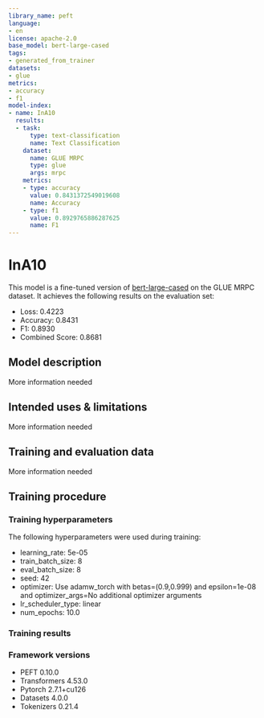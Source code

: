 ```yaml
---
library_name: peft
language:
- en
license: apache-2.0
base_model: bert-large-cased
tags:
- generated_from_trainer
datasets:
- glue
metrics:
- accuracy
- f1
model-index:
- name: InA10
  results:
  - task:
      type: text-classification
      name: Text Classification
    dataset:
      name: GLUE MRPC
      type: glue
      args: mrpc
    metrics:
    - type: accuracy
      value: 0.8431372549019608
      name: Accuracy
    - type: f1
      value: 0.8929765886287625
      name: F1
---
```


<!-- This model card has been generated automatically according to the information the Trainer had access to. You
should probably proofread and complete it, then remove this comment. -->

# InA10

This model is a fine-tuned version of [bert-large-cased](https://huggingface.co/bert-large-cased) on the GLUE MRPC dataset.
It achieves the following results on the evaluation set:
- Loss: 0.4223
- Accuracy: 0.8431
- F1: 0.8930
- Combined Score: 0.8681

## Model description

More information needed

## Intended uses & limitations

More information needed

## Training and evaluation data

More information needed

## Training procedure

### Training hyperparameters

The following hyperparameters were used during training:
- learning_rate: 5e-05
- train_batch_size: 8
- eval_batch_size: 8
- seed: 42
- optimizer: Use adamw_torch with betas=(0.9,0.999) and epsilon=1e-08 and optimizer_args=No additional optimizer arguments
- lr_scheduler_type: linear
- num_epochs: 10.0

### Training results



### Framework versions

- PEFT 0.10.0
- Transformers 4.53.0
- Pytorch 2.7.1+cu126
- Datasets 4.0.0
- Tokenizers 0.21.4